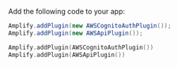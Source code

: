 Add the following code to your app:

<amplify-block-switcher> <amplify-block name="Java">

```java
Amplify.addPlugin(new AWSCognitoAuthPlugin());
Amplify.addPlugin(new AWSApiPlugin());
```

</amplify-block> <amplify-block name="Kotlin">

```kotlin
Amplify.addPlugin(AWSCognitoAuthPlugin())
Amplify.addPlugin(AWSApiPlugin())
```

</amplify-block> </amplify-block-switcher>
